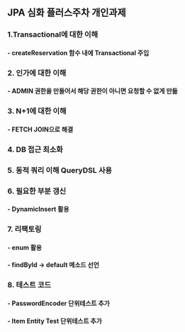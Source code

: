 ## JPA 심화 플러스주차 개인과제

### 1.Transactional에 대한 이해
#### - createReservation 함수 내에 Transactional 주입

### 2. 인가에 대한 이해
#### - ADMIN 권한을 만들어서 해당 권한이 아니면 요청할 수 없게 만듦

### 3. N+1에 대한 이해
#### - FETCH JOIN으로 해결

### 4. DB 접근 최소화
### 5. 동적 쿼리 이해 QueryDSL 사용
### 6. 필요한 부분 갱신
#### - DynamicInsert 활용
### 7. 리팩토링
#### - enum 활용
#### - findById -> default 메소드 선언
### 8. 테스트 코드
#### - PasswordEncoder 단위테스트 추가
#### - Item Entity Test 단위테스트 추가


